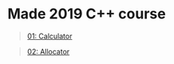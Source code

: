 # Made 2019 C++ course
> [01: Calculator](https://github.com/dmitriyklebanov/made_2019_cpp/tree/master/01)

> [02: Allocator](https://github.com/dmitriyklebanov/made_2019_cpp/tree/master/02)
